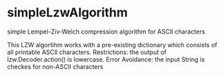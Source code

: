 # simpleLzwAlgorithm
simple Lempel-Ziv-Welch compression algorithm for ASCII characters

This LZW algortihm works with a pre-existing dictionary which consists of all printable ASCII characters.
Restrictions: the output of lzw.Decoder.action() is lowercase.
Error Avoidance: the input String is checkes for non-ASCII characters
